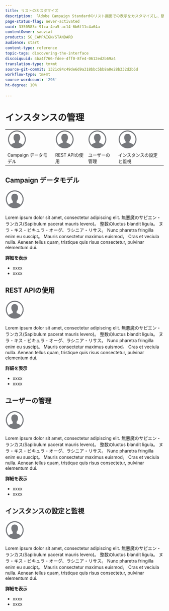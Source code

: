 ```yaml
---
title: リストのカスタマイズ
description: 「Adobe Campaign Standardのリスト画面での表示をカスタマイズし、動作をカスタマイズする方法：要素の並べ替え、フィルタリング、削除または複製を行う方法について説明します。 リスト画面には、1つまたは複数の特定のリソースの要素が表示されます。」
page-status-flag: never-activated
uuid: 3350583c-91ca-4ea5-ac14-6b6f11c4a64a
contentOwner: sauviat
products: SG_CAMPAIGN/STANDARD
audience: start
content-type: reference
topic-tags: discovering-the-interface
discoiquuid: 4ba4f766-fdee-4ff0-8fe4-0612ed2b69a4
translation-type: tm+mt
source-git-commit: 1321c84c49de6d9a318bbc5bb8a0e28b332d2b5d
workflow-type: tm+mt
source-wordcount: '295'
ht-degree: 10%

---
```



# インスタンスの管理

<table>
<tr>
    <td valign="top">
        <a href="../../start/using/work-with-audiences.md"><img width="60px" alt="conditions" src="assets/icon_profile.svg"/></a>
    </td>
    <td valign="top">
        <a href="../../api/using/creating-a-service.md"><img width="60px" alt="conditions" src="assets/icon_profile.svg"/></a>
    </td>
    <td valign="top">
        <a href="../../api/using/interacting-with-custom-resources.md"><img width="60px" alt="conditions" src="assets/icon_profile.svg"/></a>
    </td>
    <td valign="top">
        <a href="../../api/using/interacting-with-marketing-history.md"><img width="60px" alt="conditions" src="assets/icon_profile.svg"/></a>
    </td>
</tr>
<tr>
<td>Campaign データモデル</td>
<td>REST APIの使用</td>
<td>ユーザーの管理</td>
<td>インスタンスの設定と監視</td>
</tr>
</table>

## Campaign データモデル

<img width="60px" alt="conditions" src="assets/icon_profile.svg"/>

Lorem ipsum dolor sit amet, consectetur adipiscing elit. 無悪魔のサピエン・ランカス(Sapibulum pacerat mauris levero)。 整数のluctus blandit ligula。 ヌラ・キス・ビキュラ・オーグ、ラシニア・リサス。 Nunc pharetra fringilla enim eu suscipt。 Mauris consectetur maximus euismod。 Cras et veciula nulla. Aenean tellus quam, tristique quis risus consectetur, pulvinar elementum dui.

**詳細を表示**

* xxxx
* xxxx

## REST APIの使用

<img width="60px" alt="conditions" src="assets/icon_profile.svg"/>

Lorem ipsum dolor sit amet, consectetur adipiscing elit. 無悪魔のサピエン・ランカス(Sapibulum pacerat mauris levero)。 整数のluctus blandit ligula。 ヌラ・キス・ビキュラ・オーグ、ラシニア・リサス。 Nunc pharetra fringilla enim eu suscipt。 Mauris consectetur maximus euismod。 Cras et veciula nulla. Aenean tellus quam, tristique quis risus consectetur, pulvinar elementum dui.

**詳細を表示**

* xxxx
* xxxx

## ユーザーの管理

<img width="60px" alt="conditions" src="assets/icon_profile.svg"/>

Lorem ipsum dolor sit amet, consectetur adipiscing elit. 無悪魔のサピエン・ランカス(Sapibulum pacerat mauris levero)。 整数のluctus blandit ligula。 ヌラ・キス・ビキュラ・オーグ、ラシニア・リサス。 Nunc pharetra fringilla enim eu suscipt。 Mauris consectetur maximus euismod。 Cras et veciula nulla. Aenean tellus quam, tristique quis risus consectetur, pulvinar elementum dui.

**詳細を表示**

* xxxx
* xxxx

## インスタンスの設定と監視

<img width="60px" alt="conditions" src="assets/icon_profile.svg"/>

Lorem ipsum dolor sit amet, consectetur adipiscing elit. 無悪魔のサピエン・ランカス(Sapibulum pacerat mauris levero)。 整数のluctus blandit ligula。 ヌラ・キス・ビキュラ・オーグ、ラシニア・リサス。 Nunc pharetra fringilla enim eu suscipt。 Mauris consectetur maximus euismod。 Cras et veciula nulla. Aenean tellus quam, tristique quis risus consectetur, pulvinar elementum dui.

**詳細を表示**

* xxxx
* xxxx
